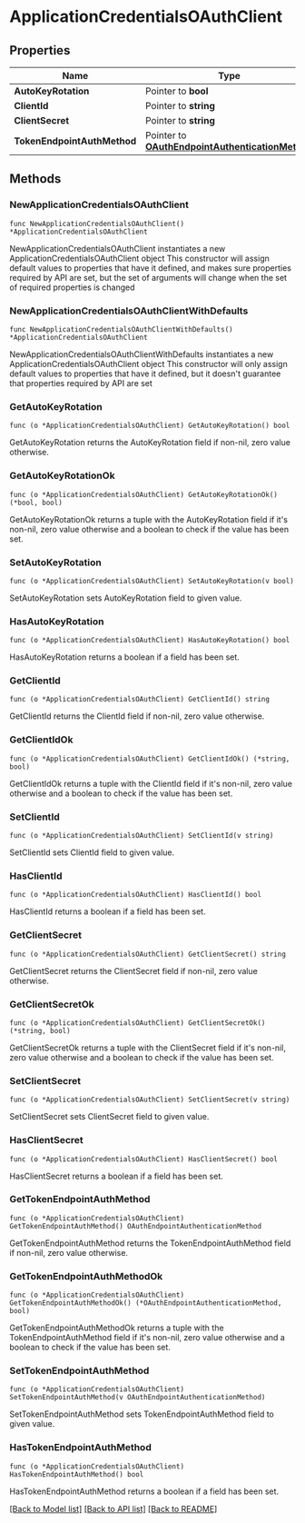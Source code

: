 # ApplicationCredentialsOAuthClient

## Properties

Name | Type | Description | Notes
------------ | ------------- | ------------- | -------------
**AutoKeyRotation** | Pointer to **bool** |  | [optional] 
**ClientId** | Pointer to **string** |  | [optional] 
**ClientSecret** | Pointer to **string** |  | [optional] 
**TokenEndpointAuthMethod** | Pointer to [**OAuthEndpointAuthenticationMethod**](OAuthEndpointAuthenticationMethod.md) |  | [optional] 

## Methods

### NewApplicationCredentialsOAuthClient

`func NewApplicationCredentialsOAuthClient() *ApplicationCredentialsOAuthClient`

NewApplicationCredentialsOAuthClient instantiates a new ApplicationCredentialsOAuthClient object
This constructor will assign default values to properties that have it defined,
and makes sure properties required by API are set, but the set of arguments
will change when the set of required properties is changed

### NewApplicationCredentialsOAuthClientWithDefaults

`func NewApplicationCredentialsOAuthClientWithDefaults() *ApplicationCredentialsOAuthClient`

NewApplicationCredentialsOAuthClientWithDefaults instantiates a new ApplicationCredentialsOAuthClient object
This constructor will only assign default values to properties that have it defined,
but it doesn't guarantee that properties required by API are set

### GetAutoKeyRotation

`func (o *ApplicationCredentialsOAuthClient) GetAutoKeyRotation() bool`

GetAutoKeyRotation returns the AutoKeyRotation field if non-nil, zero value otherwise.

### GetAutoKeyRotationOk

`func (o *ApplicationCredentialsOAuthClient) GetAutoKeyRotationOk() (*bool, bool)`

GetAutoKeyRotationOk returns a tuple with the AutoKeyRotation field if it's non-nil, zero value otherwise
and a boolean to check if the value has been set.

### SetAutoKeyRotation

`func (o *ApplicationCredentialsOAuthClient) SetAutoKeyRotation(v bool)`

SetAutoKeyRotation sets AutoKeyRotation field to given value.

### HasAutoKeyRotation

`func (o *ApplicationCredentialsOAuthClient) HasAutoKeyRotation() bool`

HasAutoKeyRotation returns a boolean if a field has been set.

### GetClientId

`func (o *ApplicationCredentialsOAuthClient) GetClientId() string`

GetClientId returns the ClientId field if non-nil, zero value otherwise.

### GetClientIdOk

`func (o *ApplicationCredentialsOAuthClient) GetClientIdOk() (*string, bool)`

GetClientIdOk returns a tuple with the ClientId field if it's non-nil, zero value otherwise
and a boolean to check if the value has been set.

### SetClientId

`func (o *ApplicationCredentialsOAuthClient) SetClientId(v string)`

SetClientId sets ClientId field to given value.

### HasClientId

`func (o *ApplicationCredentialsOAuthClient) HasClientId() bool`

HasClientId returns a boolean if a field has been set.

### GetClientSecret

`func (o *ApplicationCredentialsOAuthClient) GetClientSecret() string`

GetClientSecret returns the ClientSecret field if non-nil, zero value otherwise.

### GetClientSecretOk

`func (o *ApplicationCredentialsOAuthClient) GetClientSecretOk() (*string, bool)`

GetClientSecretOk returns a tuple with the ClientSecret field if it's non-nil, zero value otherwise
and a boolean to check if the value has been set.

### SetClientSecret

`func (o *ApplicationCredentialsOAuthClient) SetClientSecret(v string)`

SetClientSecret sets ClientSecret field to given value.

### HasClientSecret

`func (o *ApplicationCredentialsOAuthClient) HasClientSecret() bool`

HasClientSecret returns a boolean if a field has been set.

### GetTokenEndpointAuthMethod

`func (o *ApplicationCredentialsOAuthClient) GetTokenEndpointAuthMethod() OAuthEndpointAuthenticationMethod`

GetTokenEndpointAuthMethod returns the TokenEndpointAuthMethod field if non-nil, zero value otherwise.

### GetTokenEndpointAuthMethodOk

`func (o *ApplicationCredentialsOAuthClient) GetTokenEndpointAuthMethodOk() (*OAuthEndpointAuthenticationMethod, bool)`

GetTokenEndpointAuthMethodOk returns a tuple with the TokenEndpointAuthMethod field if it's non-nil, zero value otherwise
and a boolean to check if the value has been set.

### SetTokenEndpointAuthMethod

`func (o *ApplicationCredentialsOAuthClient) SetTokenEndpointAuthMethod(v OAuthEndpointAuthenticationMethod)`

SetTokenEndpointAuthMethod sets TokenEndpointAuthMethod field to given value.

### HasTokenEndpointAuthMethod

`func (o *ApplicationCredentialsOAuthClient) HasTokenEndpointAuthMethod() bool`

HasTokenEndpointAuthMethod returns a boolean if a field has been set.


[[Back to Model list]](../README.md#documentation-for-models) [[Back to API list]](../README.md#documentation-for-api-endpoints) [[Back to README]](../README.md)


